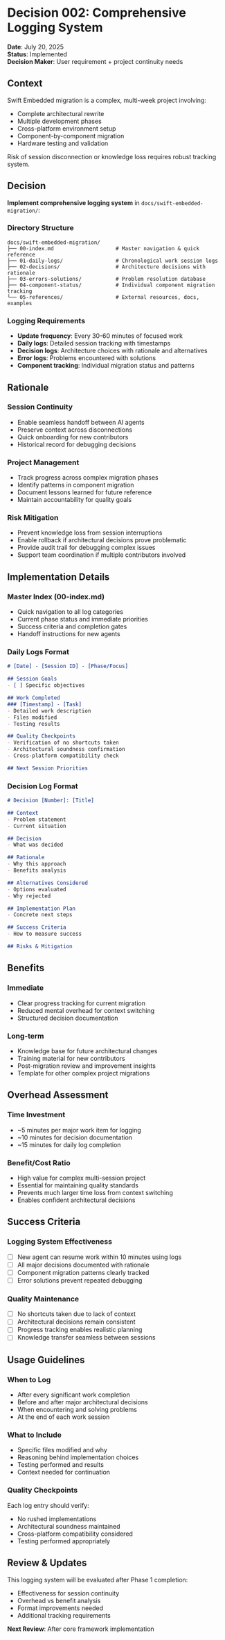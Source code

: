 # Decision 002: Comprehensive Logging System

**Date**: July 20, 2025  
**Status**: Implemented  
**Decision Maker**: User requirement + project continuity needs

## Context

Swift Embedded migration is a complex, multi-week project involving:
- Complete architectural rewrite
- Multiple development phases
- Cross-platform environment setup  
- Component-by-component migration
- Hardware testing and validation

Risk of session disconnection or knowledge loss requires robust tracking system.

## Decision

**Implement comprehensive logging system** in `docs/swift-embedded-migration/`:

### Directory Structure
```
docs/swift-embedded-migration/
├── 00-index.md                    # Master navigation & quick reference
├── 01-daily-logs/                 # Chronological work session logs
├── 02-decisions/                  # Architecture decisions with rationale  
├── 03-errors-solutions/           # Problem resolution database
├── 04-component-status/           # Individual component migration tracking
└── 05-references/                 # External resources, docs, examples
```

### Logging Requirements
- **Update frequency**: Every 30-60 minutes of focused work
- **Daily logs**: Detailed session tracking with timestamps
- **Decision logs**: Architecture choices with rationale and alternatives
- **Error logs**: Problems encountered with solutions
- **Component tracking**: Individual migration status and patterns

## Rationale

### Session Continuity
- Enable seamless handoff between AI agents
- Preserve context across disconnections
- Quick onboarding for new contributors
- Historical record for debugging decisions

### Project Management
- Track progress across complex migration phases
- Identify patterns in component migration
- Document lessons learned for future reference
- Maintain accountability for quality goals

### Risk Mitigation
- Prevent knowledge loss from session interruptions
- Enable rollback if architectural decisions prove problematic
- Provide audit trail for debugging complex issues
- Support team coordination if multiple contributors involved

## Implementation Details

### Master Index (00-index.md)
- Quick navigation to all log categories
- Current phase status and immediate priorities
- Success criteria and completion gates
- Handoff instructions for new agents

### Daily Logs Format
```markdown
# [Date] - [Session ID] - [Phase/Focus]

## Session Goals
- [ ] Specific objectives

## Work Completed
### [Timestamp] - [Task]
- Detailed work description
- Files modified
- Testing results

## Quality Checkpoints
- Verification of no shortcuts taken
- Architectural soundness confirmation
- Cross-platform compatibility check

## Next Session Priorities
```

### Decision Log Format
```markdown
# Decision [Number]: [Title]

## Context
- Problem statement
- Current situation

## Decision
- What was decided

## Rationale  
- Why this approach
- Benefits analysis

## Alternatives Considered
- Options evaluated
- Why rejected

## Implementation Plan
- Concrete next steps

## Success Criteria
- How to measure success

## Risks & Mitigation
```

## Benefits

### Immediate
- Clear progress tracking for current migration
- Reduced mental overhead for context switching
- Structured decision documentation

### Long-term
- Knowledge base for future architectural changes
- Training material for new contributors
- Post-migration review and improvement insights
- Template for other complex project migrations

## Overhead Assessment

### Time Investment
- ~5 minutes per major work item for logging
- ~10 minutes for decision documentation
- ~15 minutes for daily log completion

### Benefit/Cost Ratio
- High value for complex multi-session project
- Essential for maintaining quality standards
- Prevents much larger time loss from context switching
- Enables confident architectural decisions

## Success Criteria

### Logging System Effectiveness
- [ ] New agent can resume work within 10 minutes using logs
- [ ] All major decisions documented with rationale
- [ ] Component migration patterns clearly tracked
- [ ] Error solutions prevent repeated debugging

### Quality Maintenance
- [ ] No shortcuts taken due to lack of context
- [ ] Architectural decisions remain consistent
- [ ] Progress tracking enables realistic planning
- [ ] Knowledge transfer seamless between sessions

## Usage Guidelines

### When to Log
- After every significant work completion
- Before and after major architectural decisions
- When encountering and solving problems
- At the end of each work session

### What to Include
- Specific files modified and why
- Reasoning behind implementation choices
- Testing performed and results
- Context needed for continuation

### Quality Checkpoints
Each log entry should verify:
- No rushed implementations
- Architectural soundness maintained
- Cross-platform compatibility considered
- Testing performed appropriately

## Review & Updates

This logging system will be evaluated after Phase 1 completion:
- Effectiveness for session continuity
- Overhead vs benefit analysis
- Format improvements needed
- Additional tracking requirements

**Next Review**: After core framework implementation